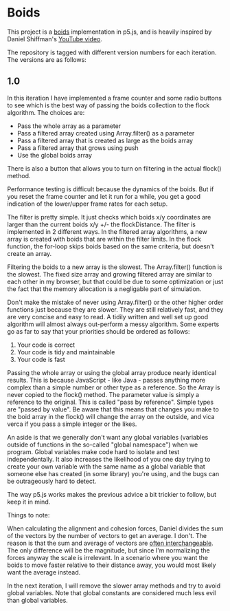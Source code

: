 # Boids

This project is a [boids](https://en.wikipedia.org/wiki/Boids) implementation in p5.js, and is heavily inspired  by Daniel Shiffman's [YouTube video](https://www.youtube.com/watch?v=mhjuuHl6qHM).

The repository is tagged with different version numbers for each iteration. The versions are as follows:

## 1.0

In this iteration I have implemented a frame counter and some radio buttons to see which is the best way of passing the boids collection to the flock algorithm. The choices are:
- Pass the whole array as a parameter
- Pass a filtered array created using Array.filter() as a parameter
- Pass a filtered array that is created as large as the boids array
- Pass a filtered array that grows using push
- Use the global boids array

There is also a button that allows you to turn on filtering in the actual flock() method.

Performance testing is difficult because the dynamics of the boids. But if you reset the frame counter and let it run for a while, you get a good indication of the lower/upper frame rates for each setup.

The filter is pretty simple. It just checks which boids x/y coordinates are larger than the current boids x/y +/- the flockDistance. The filter is implemented in 2 different ways. In the filtered array algorithms, a new array is created with boids that are within the filter limits. In the flock function, the for-loop skips boids based on the same criteria, but doesn't create an array.

Filtering the boids to a new array is the slowest. The Array.filter() function is the slowest. The fixed size array and growing filtered array are similar to each other in my browser, but that could be due to some optimization or just the fact that the memory allocation is a negligable part of simulation.

Don't make the mistake of never using Array.filter() or the other higher order functions just because they are slower. They are still relatively fast, and they are very concise and easy to read. A tidily written and well set up good algorithm will almost always out-perform a messy algorithm. Some experts go as far to say that your priorities should be ordered as follows:

1. Your code is correct
2. Your code is tidy and maintainable
3. Your code is fast

Passing the whole array or using the global array produce nearly identical results. This is because JavaScript - like Java - passes anything more complex than a simple number or other type as a reference. So the Array is never copied to the flock() method. The parameter value is simply a reference to the original. This is called "pass by reference". Simple types are "passed by value". Be aware that this means that changes you make to the boid array in the flock() will change the array on the outside, and vica verca if you pass a simple integer or the likes.

An aside is that we generally don't want any global variables (variables outside of functions in the so-called "global namespace") when we program. Global variables make code hard to isolate and test independentally. It also increases the likelihood of you one day trying to create your own variable with the same name as a global variable that someone else has created (in some library) you're using, and the bugs can be outrageously hard to detect.

The way p5.js works makes the previous advice a bit trickier to follow, but keep it in mind. 

Things to note:

When calculating the alignment and cohesion forces, Daniel divides the sum of the vectors by the number of vectors to get an average. I don't. The reason is that the sum and average of vectors are [often interchangeable](http://www.analytictech.com/mb876/handouts/notes_on_vectors.htm). The only difference will be the magnitude, but since I'm normalizing the forces anyway the scale is irrelevant. In a scenario where you want the boids to move faster relative to their distance away, you would most likely want the average instead.

In the next iteration, I will remove the slower array methods and try to avoid global variables. Note that global constants are considered much less evil than global variables.
